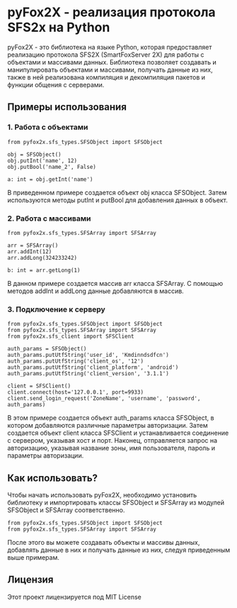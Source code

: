 # pyFox2X - реализация протокола SFS2x на Python

pyFox2X - это библиотека на языке Python, которая предоставляет реализацию протокола SFS2X (SmartFoxServer 2X) для работы с объектами и массивами данных. Библиотека позволяет создавать и манипулировать объектами и массивами, получать данные из них, также в ней реализована компиляция и декомпиляция пакетов и функции общения с серверами.

## Примеры использования

### 1. Работа с объектами

```
from pyfox2x.sfs_types.SFSObject import SFSObject

obj = SFSObject()
obj.putInt('name', 12)
obj.putBool('name_2', False)

a: int = obj.getInt('name')
```

В приведенном примере создается объект obj класса SFSObject. Затем используются методы putInt и putBool для добавления данных в объект.

### 2. Работа с массивами

```
from pyfox2x.sfs_types.SFSArray import SFSArray

arr = SFSArray()
arr.addInt(12)
arr.addLong(324233242)

b: int = arr.getLong(1)
```

В данном примере создается массив arr класса SFSArray. С помощью методов addInt и addLong данные добавляются в массив.

### 3. Подключение к серверу

```
from pyfox2x.sfs_types.SFSObject import SFSObject
from pyfox2x.sfs_types.SFSArray import SFSArray
from pyfox2x.sfs_client import SFSClient

auth_params = SFSObject()
auth_params.putUtfString('user_id', 'Kmdinndsdfcn')
auth_params.putUtfString('client_os', '12')
auth_params.putUtfString('client_platform', 'android')
auth_params.putUtfString('client_version', '3.1.1')

client = SFSClient()
client.connect(host='127.0.0.1', port=9933)
client.send_login_request('ZoneName', 'username', 'password', auth_params)
```


В этом примере создается объект auth_params класса SFSObject, в котором добавляются различные параметры авторизации. Затем создается объект client класса SFSClient и устанавливается соединение с сервером, указывая хост и порт. Наконец, отправляется запрос на авторизацию, указывая название зоны, имя пользователя, пароль и параметры авторизации.


## Как использовать?

Чтобы начать использовать pyFox2X, необходимо установить библиотеку и импортировать классы SFSObject и SFSArray из модулей SFSObject и SFSArray соответственно.

```
from pyfox2x.sfs_types.SFSObject import SFSObject
from pyfox2x.sfs_types.SFSArray import SFSArray
```

После этого вы можете создавать объекты и массивы данных, добавлять данные в них и получать данные из них, следуя приведенным выше примерам.

## Лицензия

Этот проект лицензируется под MIT License
